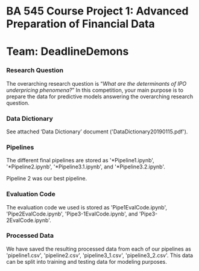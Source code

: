 # BA 545 Course Project 1: Advanced Preparation of Financial Data
# Team: DeadlineDemons

### Research Question
The overarching research question is “_What are the determinants of IPO underpricing phenomena?_” In this competition, your main purpose is to prepare the data for predictive models answering the overarching research question.

### Data Dictionary
See attached ‘Data Dictionary’ document ('DataDictionary20190115.pdf').

### Pipelines
The different final pipelines are stored as '*Pipeline1.ipynb', '*Pipeline2.ipynb', '*Pipeline3.1.ipynb', and '*Pipeline3.2.ipynb'. 

Pipeline 2 was our best pipeline.

### Evaluation Code
The evaluation code we used is stored as 'Pipe1EvalCode.ipynb', 'Pipe2EvalCode.ipynb', 'Pipe3-1EvalCode.ipynb', and 'Pipe3-2EvalCode.ipynb'.

### Processed Data
We have saved the resulting processed data from each of our pipelines as 'pipeline1.csv', 'pipeline2.csv', 'pipeline3_1.csv', 'pipeline3_2.csv'. This data can be split into training and testing data for modeling purposes.
